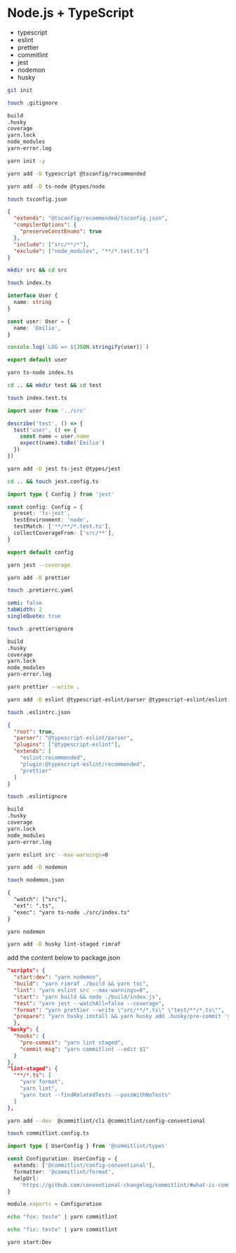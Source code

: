 # Node.js + TypeScript

- typescript
- eslint
- prettier
- commitlint
- jest
- nodemon
- husky

```bash
git init
```

```bash
touch .gitignore
```

```txt
build
.husky
coverage
yarn.lock
node_modules
yarn-error.log
```

```bash
yarn init -y
```

```bash
yarn add -D typescript @tsconfig/recommended
```

```bash
yarn add -D ts-node @types/node
```

```bash
touch tsconfig.json
```

```json
{
  "extends": "@tsconfig/recommended/tsconfig.json",
  "compilerOptions": {
    "preserveConstEnums": true
  },
  "include": ["src/**/*"],
  "exclude": ["node_modules", "**/*.test.ts"]
}
```

```bash
mkdir src && cd src
```

```bash
touch index.ts
```

```ts
interface User {
  name: string
}

const user: User = {
  name: 'Emilio',
}

console.log(`LOG => ${JSON.stringify(user)}`)

export default user
```

```bash
yarn ts-node index.ts
```

```bash
cd .. && mkdir test && cd test
```

```bash
touch index.test.ts
```

```ts
import user from '../src'

describe('test', () => {
  test('user', () => {
    const name = user.name
    expect(name).toBe('Emilio')
  })
})
```

```bash
yarn add -D jest ts-jest @types/jest
```

```bash
cd .. && touch jest.config.ts
```

```ts
import type { Config } from 'jest'

const config: Config = {
  preset: 'ts-jest',
  testEnvironment: 'node',
  testMatch: ['**/**/*.test.ts'],
  collectCoverageFrom: ['src/**'],
}

export default config
```

```bash
yarn jest --coverage
```

```bash
yarn add -D prettier
```

```bash
touch .pretierrc.yaml
```

```yaml
semi: false
tabWidth: 2
singleQuote: true
```

```bash
touch .prettierignore
```

```txt
build
.husky
coverage
yarn.lock
node_modules
yarn-error.log
```

```bash
yarn prettier --write .
```

```bash
yarn add -D eslint @typescript-eslint/parser @typescript-eslint/eslint-plugin eslint-config-prettier
```

```bash
touch .eslintrc.json
```

```json
{
  "root": true,
  "parser": "@typescript-eslint/parser",
  "plugins": ["@typescript-eslint"],
  "extends": [
    "eslint:recommended",
    "plugin:@typescript-eslint/recommended",
    "prettier"
  ]
}
```

```bash
touch .eslintignore
```

```txt
build
.husky
coverage
yarn.lock
node_modules
yarn-error.log
```

```bash
yarn eslint src --max-warnings=0
```

```bash
yarn add -D nodemon
```

```bash
touch nodemon.json
```

```txt
{
  "watch": ["src"],
  "ext": ".ts",
  "exec": "yarn ts-node ./src/index.ts"
}
```

```bash
yarn nodemon
```

```bash
yarn add -D husky lint-staged rimraf
```

add the content below to package.json

```json
"scripts": {
  "start:dev": "yarn nodemon",
  "build": "yarn rimraf ./build && yarn tsc",
  "lint": "yarn eslint src --max-warnings=0",
  "start": "yarn build && node ./build/index.js",
  "test": "yarn jest --watchAll=false --coverage",
  "format": "yarn prettier --write \"src/**/*.ts\" \"test/**/*.ts\"",
  "prepare": "yarn husky install && yarn husky add .husky/pre-commit 'yarn lint-staged' && yarn husky add .husky/commit-msg 'yarn commitlint --edit $1'"
  },
"husky": {
  "hooks": {
    "pre-commit": "yarn lint staged",
    "commit-msg": "yarn commitlint --edit $1"
  }
},
"lint-staged": {
  "**/*.ts": [
    "yarn format",
    "yarn lint",
    "yarn test --findRelatedTests --passWithNoTests"
  ]
},
```

```bash
yarn add --dev  @commitlint/cli @commitlint/config-conventional
```

```bash
touch commitlint.config.ts
```

```ts
import type { UserConfig } from '@commitlint/types'

const Configuration: UserConfig = {
  extends: ['@commitlint/config-conventional'],
  formatter: '@commitlint/format',
  helpUrl:
    'https://github.com/conventional-changelog/commitlint/#what-is-commitlint',
}

module.exports = Configuration
```

```bash
echo "fox: teste" | yarn commitlint
```

```bash
echo "fix: teste" | yarn commitlint
```

```bash
yarn start:Dev
```
